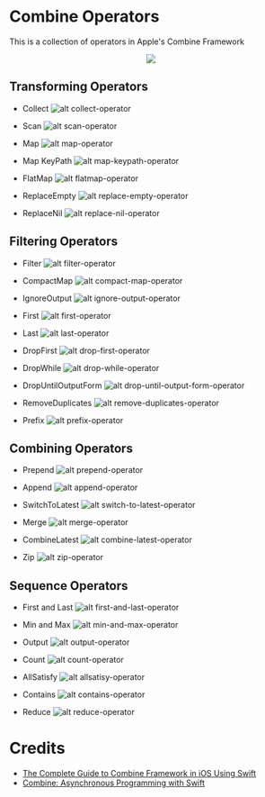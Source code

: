 # Combine Operators
This is a collection of operators in Apple's Combine Framework

<p align="center"> 
<img src="previews/combine-operators.png">
</p>

## Transforming Operators

* Collect
![alt collect-operator](previews/collect-operator.png)

* Scan
![alt scan-operator](previews/scan-operator.png)

* Map
![alt map-operator](previews/map-operator.png)

* Map KeyPath
![alt map-keypath-operator](previews/map-keypath-operator.png)

* FlatMap
![alt flatmap-operator](previews/flat-map-operator.png)

* ReplaceEmpty
![alt replace-empty-operator](previews/replace-empty-operator.png)

* ReplaceNil
![alt replace-nil-operator](previews/replace-nil-operator.png)

## Filtering Operators

* Filter
![alt filter-operator](previews/filter-operator.png)

* CompactMap
![alt compact-map-operator](previews/compact-map-operator.png)

* IgnoreOutput
![alt ignore-output-operator](previews/ignore-output-operator.png)

* First
![alt first-operator](previews/first-operator.png)

* Last
![alt last-operator](previews/last-operator.png)

* DropFirst
![alt drop-first-operator](previews/drop-first-operator.png)

* DropWhile
![alt drop-while-operator](previews/drop-while-operator.png)

* DropUntilOutputForm
![alt drop-until-output-form-operator](previews/drop-until-output-form-operator.png)

* RemoveDuplicates
![alt remove-duplicates-operator](previews/remove-duplicates-operator.png)

* Prefix
![alt prefix-operator](previews/prefix-operator.png)

## Combining Operators

* Prepend
![alt prepend-operator](previews/prepend-operator.png)

* Append
![alt append-operator](previews/append-operator.png)

* SwitchToLatest
![alt switch-to-latest-operator](previews/switch-to-latest-operator.png)

* Merge
![alt merge-operator](previews/merge-operator.png)

* CombineLatest
![alt combine-latest-operator](previews/combine-latest-operator.png)

* Zip
![alt zip-operator](previews/zip-operator.png)

## Sequence Operators

* First and Last
![alt first-and-last-operator](previews/first-and-last-operator.png)

* Min and Max
![alt min-and-max-operator](previews/min-and-max-operator.png)

* Output
![alt output-operator](previews/output-operator.png)

* Count
![alt count-operator](previews/count-operator.png)

* AllSatisfy
![alt allsatisy-operator](previews/allsatisy-operator.png)

* Contains
![alt contains-operator](previews/contains-operator.png)

* Reduce
![alt reduce-operator](previews/reduce-operator.png)

# Credits

* [The Complete Guide to Combine Framework in iOS Using Swift](https://www.udemy.com/course/the-complete-guide-to-combine-framework-in-ios-using-swift/)
* [Combine: Asynchronous Programming with Swift](https://store.raywenderlich.com/products/combine-asynchronous-programming-with-swift)
